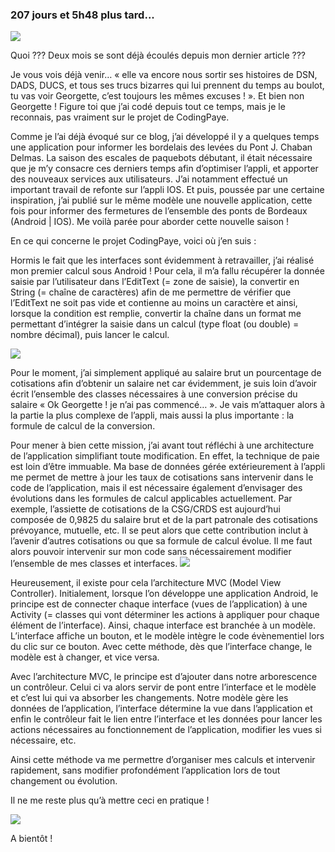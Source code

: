 ### 207 jours et 5h48 plus tard...

<img src = "http://gph.is/2eYJVen"/>

Quoi ??? Deux mois se sont déjà écoulés depuis mon dernier article ???

Je vous vois déjà venir… « elle va encore nous sortir ses histoires de DSN, DADS, DUCS, et tous ses trucs bizarres qui lui prennent du temps au boulot, tu vas voir Georgette, c’est toujours les mêmes excuses ! ». Et bien non Georgette ! Figure toi que j’ai codé depuis tout ce temps, mais je le reconnais, pas vraiment sur le projet de CodingPaye.

Comme je l’ai déjà évoqué sur ce blog, j’ai développé il y a quelques temps une application pour informer les bordelais des levées du Pont J. Chaban Delmas. La saison des escales de paquebots débutant, il était nécessaire que je m’y consacre ces derniers temps afin d’optimiser l’appli, et apporter des nouveaux services aux utilisateurs. J’ai notamment effectué un important travail de refonte sur l’appli IOS. Et puis, poussée par une certaine inspiration, j’ai publié sur le même modèle une nouvelle application, cette fois pour informer des fermetures de l’ensemble des ponts de Bordeaux (Android | IOS). Me voilà parée pour aborder cette nouvelle saison !

En ce qui concerne le projet CodingPaye, voici où j’en suis :


Hormis le fait que les interfaces sont évidemment à retravailler,  j’ai réalisé mon premier calcul sous Android ! Pour cela, il m’a fallu récupérer la donnée saisie par l’utilisateur dans l’EditText (= zone de saisie), la convertir en String (= chaîne de caractères) afin de me permettre de vérifier que l’EditText ne soit pas vide et contienne au moins un caractère et ainsi, lorsque la condition est remplie, convertir la chaîne dans un format me permettant d’intégrer la saisie dans un calcul (type float (ou double) = nombre décimal), puis lancer le calcul. 

<img src = "http://gph.is/2k6rvuk"/>

Pour le moment, j’ai simplement appliqué au salaire brut un pourcentage de cotisations afin d’obtenir un salaire net car évidemment, je suis loin d’avoir écrit l’ensemble des classes nécessaires à une conversion précise du salaire « Ok Georgette ! je n’ai pas commencé… ». Je vais m’attaquer alors à la partie la plus complexe de l’appli, mais aussi la plus importante : la formule de calcul de la conversion.

Pour mener à bien cette mission, j’ai avant tout réfléchi à une architecture de l’application simplifiant toute modification. En effet, la technique de paie est loin d’être immuable. Ma base de données gérée extérieurement à l’appli me permet de mettre à jour les taux de cotisations sans intervenir dans le code de l’application, mais il est nécessaire également d’envisager des évolutions dans les formules de calcul applicables actuellement. Par exemple, l’assiette de cotisations de la CSG/CRDS est aujourd’hui composée de 0,9825 du salaire brut et de la part patronale des cotisations prévoyance, mutuelle, etc. Il se peut alors que cette contribution inclut à l’avenir d’autres cotisations ou que sa formule de calcul évolue. Il me faut alors pouvoir intervenir sur mon code sans nécessairement modifier l’ensemble de mes classes et interfaces.
<img src = "http://gph.is/29acSRJ"/>

Heureusement, il existe pour cela l’architecture MVC (Model View Controller).
Initialement, lorsque l’on développe une application Android, le principe est de connecter chaque interface (vues de l’application) à une Activity (= classes qui vont déterminer les actions à appliquer pour chaque élément de l’interface). Ainsi, chaque interface est branchée à un modèle. L’interface affiche un bouton, et le modèle intègre le code évènementiel lors du clic sur ce bouton. Avec cette méthode, dès que l’interface change, le modèle est à changer, et vice versa.

Avec l’architecture MVC, le principe est d’ajouter dans notre arborescence un contrôleur. Celui ci va alors servir de pont entre l’interface et le modèle et c’est lui qui va absorber les changements. Notre modèle gère les données de l’application, l’interface détermine la vue dans l’application et enfin le contrôleur fait le lien entre l’interface et les données pour lancer les actions nécessaires au fonctionnement de l’application, modifier les vues si nécessaire, etc.

Ainsi cette méthode va me permettre d’organiser mes calculs et intervenir rapidement, sans modifier profondément l’application lors de tout changement ou évolution.

Il ne me reste plus qu’à mettre ceci en pratique !

<img src = "https://media.giphy.com/media/3oKIPx16LFvftHPLiM/giphy.gif"/>



A bientôt !



